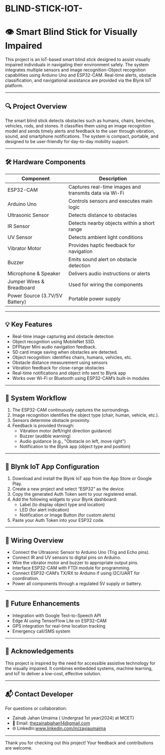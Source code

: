 # BLIND-STICK-IOT-

# 👁️ Smart Blind Stick for Visually Impaired

This project is an IoT-based smart blind stick designed to assist visually impaired individuals in navigating their environment safely. The system integrates multiple sensors and image recognition-Object recognition capabilities using Arduino Uno and ESP32-CAM. Real-time alerts, obstacle classification, and navigational assistance are provided via the Blynk IoT platform.

---

## 🔍 Project Overview

The smart blind stick detects obstacles such as humans, chairs, benches, vehicles, rods, and stones. It classifies them using an image recognition model and sends timely alerts and feedback to the user through vibration, sound, and smartphone notifications. The system is compact, portable, and designed to be user-friendly for day-to-day mobility support.

---

## 🛠️ Hardware Components

| Component             | Description                                       |
|----------------------|---------------------------------------------------|
| ESP32-CAM             | Captures real-time images and transmits data via Wi-Fi |
| Arduino Uno           | Controls sensors and executes main logic         |
| Ultrasonic Sensor     | Detects distance to obstacles                    |
| IR Sensor             | Detects nearby objects within a short range       |
| UV Sensor             | Detects ambient light conditions                 |
| Vibrator Motor        | Provides haptic feedback for navigation           |
| Buzzer                | Emits sound alert on obstacle detection           |
| Microphone & Speaker  | Delivers audio instructions or alerts             |
| Jumper Wires & Breadboard | Used for wiring the components               |
| Power Source (3.7V/5V Battery) | Portable power supply                   |

---

## 💡 Key Features

- Real-time image capturing and obstacle detection
- Object recognition using MobileNet SSD.
- DFPlayer Mini audio navigation feedback.
- SD card image saving when obstacles are detected.
- Object recognition: identifies chairs, humans, vehicles, etc.
- Obstacle distance measurement using sensors
- Vibration feedback for close-range obstacles
- Real-time notifications and object info sent to Blynk app
- Works over Wi-Fi or Bluetooth using ESP32-CAM’s built-in modules

---

## 🧠 System Workflow

1. The ESP32-CAM continuously captures the surroundings.
2. Image recognition identifies the object type (chair, human, vehicle, etc.).
3. Sensors determine obstacle proximity.
4. Feedback is provided through:
   - Vibration motor (left/right direction guidance)
   - Buzzer (audible warning)
   - Audio guidance (e.g., "Obstacle on left, move right")
   - Notification to the Blynk app (object type and position)

---

## 📲 Blynk IoT App Configuration

1. Download and install the Blynk IoT app from the App Store or Google Play.
2. Create a new project and select “ESP32” as the device.
3. Copy the generated Auth Token sent to your registered email.
4. Add the following widgets to your Blynk dashboard:
   - Label (to display object type and location)
   - LED (for alert indication)
   - Notification or Image Button (for custom alerts)
5. Paste your Auth Token into your ESP32 code.

---

## 🔌 Wiring Overview

- Connect the Ultrasonic Sensor to Arduino Uno (Trig and Echo pins).
- Connect IR and UV sensors to digital pins on Arduino.
- Wire the vibrator motor and buzzer to appropriate output pins.
- Interface ESP32-CAM with FTDI module for programming.
- Connect ESP32-CAM’s TX/RX to Arduino if using I2C/UART for coordination.
- Power all components through a regulated 5V supply or battery.

---

## 🚀 Future Enhancements

- Integration with Google Text-to-Speech API
- Edge AI using TensorFlow Lite on ESP32-CAM
- GPS integration for real-time location tracking
- Emergency call/SMS system

---

## 🤝 Acknowledgements

This project is inspired by the need for accessible assistive technology for the visually impaired. It combines embedded systems, machine learning, and IoT to deliver a low-cost, effective solution.

---

  
## 📬 Contact Developer

For questions or collaboration:
- Zainab Jahan Umaima ( Undergrad 1st year(2024) at MCET)
- 📧 Email: thezainabjahan14@gmail.com
- 🌐 LinkedIn:www.linkedin.com/in/zayjaumaima


---

Thank you for checking out this project! Your feedback and contributions are welcome.


